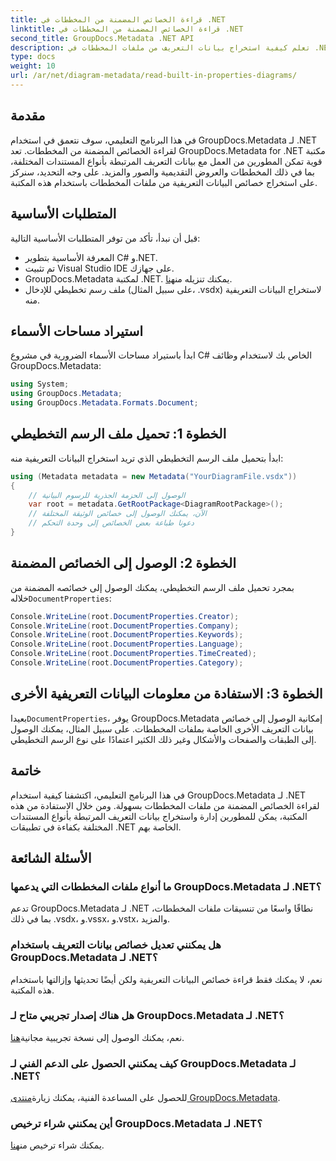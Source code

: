 ```yaml
---
title: قراءة الخصائص المضمنة من المخططات في .NET
linktitle: قراءة الخصائص المضمنة من المخططات في .NET
second_title: GroupDocs.Metadata .NET API
description: تعلم كيفية استخراج بيانات التعريف من ملفات المخططات في .NET باستخدام GroupDocs.Metadata. تعزيز إدارة الوثائق وتحليلها بكفاءة.
type: docs
weight: 10
url: /ar/net/diagram-metadata/read-built-in-properties-diagrams/
---
```

## مقدمة
في هذا البرنامج التعليمي، سوف نتعمق في استخدام GroupDocs.Metadata لـ .NET لقراءة الخصائص المضمنة من المخططات. تعد GroupDocs.Metadata for .NET مكتبة قوية تمكن المطورين من العمل مع بيانات التعريف المرتبطة بأنواع المستندات المختلفة، بما في ذلك المخططات والعروض التقديمية والصور والمزيد. على وجه التحديد، سنركز على استخراج خصائص البيانات التعريفية من ملفات المخططات باستخدام هذه المكتبة.
## المتطلبات الأساسية
قبل أن نبدأ، تأكد من توفر المتطلبات الأساسية التالية:
- المعرفة الأساسية بتطوير C# و.NET.
- تم تثبيت Visual Studio IDE على جهازك.
-  GroupDocs.Metadata لمكتبة .NET. يمكنك تنزيله من[هنا](https://releases.groupdocs.com/metadata/net/).
- ملف رسم تخطيطي للإدخال (على سبيل المثال، .vsdx) لاستخراج البيانات التعريفية منه.

## استيراد مساحات الأسماء
ابدأ باستيراد مساحات الأسماء الضرورية في مشروع C# الخاص بك لاستخدام وظائف GroupDocs.Metadata:
```csharp
using System;
using GroupDocs.Metadata;
using GroupDocs.Metadata.Formats.Document;
```
## الخطوة 1: تحميل ملف الرسم التخطيطي
ابدأ بتحميل ملف الرسم التخطيطي الذي تريد استخراج البيانات التعريفية منه:
```csharp
using (Metadata metadata = new Metadata("YourDiagramFile.vsdx"))
{
    // الوصول إلى الحزمة الجذرية للرسوم البيانية
    var root = metadata.GetRootPackage<DiagramRootPackage>();
    // الآن، يمكنك الوصول إلى خصائص الوثيقة المختلفة
    // دعونا طباعة بعض الخصائص إلى وحدة التحكم
}
```
## الخطوة 2: الوصول إلى الخصائص المضمنة
 بمجرد تحميل ملف الرسم التخطيطي، يمكنك الوصول إلى خصائصه المضمنة من خلاله`DocumentProperties`:
```csharp
Console.WriteLine(root.DocumentProperties.Creator);
Console.WriteLine(root.DocumentProperties.Company);
Console.WriteLine(root.DocumentProperties.Keywords);
Console.WriteLine(root.DocumentProperties.Language);
Console.WriteLine(root.DocumentProperties.TimeCreated);
Console.WriteLine(root.DocumentProperties.Category);
```
## الخطوة 3: الاستفادة من معلومات البيانات التعريفية الأخرى
 بعيدا`DocumentProperties`، يوفر GroupDocs.Metadata إمكانية الوصول إلى خصائص بيانات التعريف الأخرى الخاصة بملفات المخططات. على سبيل المثال، يمكنك الوصول إلى الطبقات والصفحات والأشكال وغير ذلك الكثير اعتمادًا على نوع الرسم التخطيطي.

## خاتمة
في هذا البرنامج التعليمي، اكتشفنا كيفية استخدام GroupDocs.Metadata لـ .NET لقراءة الخصائص المضمنة من ملفات المخططات بسهولة. ومن خلال الاستفادة من هذه المكتبة، يمكن للمطورين إدارة واستخراج بيانات التعريف المرتبطة بأنواع المستندات المختلفة بكفاءة في تطبيقات .NET الخاصة بهم.

## الأسئلة الشائعة
### ما أنواع ملفات المخططات التي يدعمها GroupDocs.Metadata لـ .NET؟
تدعم GroupDocs.Metadata لـ .NET نطاقًا واسعًا من تنسيقات ملفات المخططات، بما في ذلك .vsdx، و.vssx، و.vstx، والمزيد.
### هل يمكنني تعديل خصائص بيانات التعريف باستخدام GroupDocs.Metadata لـ .NET؟
نعم، لا يمكنك فقط قراءة خصائص البيانات التعريفية ولكن أيضًا تحديثها وإزالتها باستخدام هذه المكتبة.
### هل هناك إصدار تجريبي متاح لـ GroupDocs.Metadata لـ .NET؟
 نعم، يمكنك الوصول إلى نسخة تجريبية مجانية[هنا](https://releases.groupdocs.com/).
### كيف يمكنني الحصول على الدعم الفني لـ GroupDocs.Metadata لـ .NET؟
 للحصول على المساعدة الفنية، يمكنك زيارة[منتدى GroupDocs.Metadata](https://forum.groupdocs.com/c/metadata/14).
### أين يمكنني شراء ترخيص GroupDocs.Metadata لـ .NET؟
 يمكنك شراء ترخيص من[هنا](https://purchase.groupdocs.com/buy).